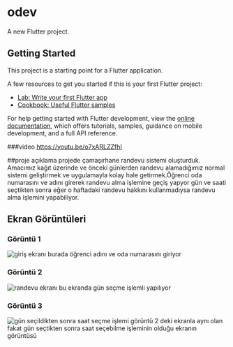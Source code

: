 # odev

A new Flutter project.

## Getting Started

This project is a starting point for a Flutter application.

A few resources to get you started if this is your first Flutter project:

- [Lab: Write your first Flutter app](https://docs.flutter.dev/get-started/codelab)
- [Cookbook: Useful Flutter samples](https://docs.flutter.dev/cookbook)

For help getting started with Flutter development, view the
[online documentation](https://docs.flutter.dev/), which offers tutorials,
samples, guidance on mobile development, and a full API reference.

###video
https://youtu.be/o7xARLZZfhI

##proje açıklama
projede çamaşırhane randevu sistemi oluşturduk. Amacımız kağıt üzerinde ve önceki günlerden randevu alamadığımız normal sistemi
geliştirmek ve uygulamayla kolay hale getirmek.Öğrenci oda numarasını ve adını girerek randevu alma işlemine geçiş yapyor gün ve saati seçtikten sonra eğer o haftadaki randevu hakkını kullanmadıysa randevu alma işlemini yapabiliyor.
## Ekran Görüntüleri

### Görüntü 1
![giriş ekranı](images/Ekran%20g%C3%B6r%C3%BCnt%C3%BCs%C3%BC%202025-01-19%20231734.png)  burada öğrenci adını ve oda numarasını giriyor

### Görüntü 2
![randevu ekranı](images/Ekran%20g%C3%B6r%C3%BCnt%C3%BCs%C3%BC%202025-01-19%20232003.png) bu ekranda gün seçme işlemli yapılıyor

### Görüntü 3
![gün seçildikten sonra saat seçme işlemi](images/Ekran%20g%C3%B6r%C3%BCnt%C3%BCs%C3%BC%202025-01-20%20184615.png) görüntü 2 deki ekranla aynı olan fakat 
gün seçtikten sonra saat seçebilme işleminin olduğu ekranın görüntüsü
